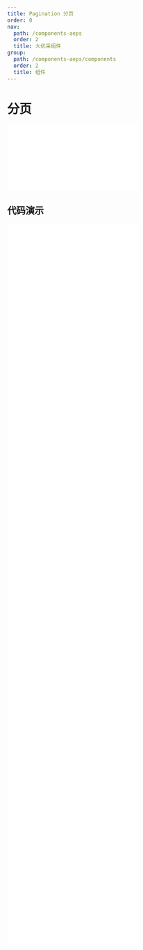 ```yaml
---
title: Pagination 分页
order: 0
nav:
  path: /components-aeps
  order: 2
  title: 大优采组件
group:
  path: /components-aeps/components
  order: 2
  title: 组件
---
```


# 分页

<div>
<embed src="@docs-common/pagination/index.md"></embed>
</div>
        
## 代码演示

<Row gutter=8>

  <Col span=24>
    
  <div class="code-box"><embed src="@abiz-rc-aeps/pagination/demo/basic-pagination-aeps.md"></embed></div>
          
  <div class="code-box"><embed src="@abiz-rc-aeps/pagination/demo/more-pagination-aeps.md"></embed></div>
          
  <div class="code-box"><embed src="@abiz-rc-aeps/pagination/demo/changer-pagination-aeps.md"></embed></div>
          
  <div class="code-box"><embed src="@abiz-rc-aeps/pagination/demo/jump-pagination-aeps.md"></embed></div>
          
  <div class="code-box"><embed src="@abiz-rc-aeps/pagination/demo/mini-pagination-aeps.md"></embed></div>
          
  <div class="code-box"><embed src="@abiz-rc-aeps/pagination/demo/simple-pagination-aeps.md"></embed></div>
          
  <div class="code-box"><embed src="@abiz-rc-aeps/pagination/demo/controlled-pagination-aeps.md"></embed></div>
          
  <div class="code-box"><embed src="@abiz-rc-aeps/pagination/demo/total-pagination-aeps.md"></embed></div>
          
  <div class="code-box"><embed src="@abiz-rc-aeps/pagination/demo/all-pagination-aeps.md"></embed></div>
          
  <div class="code-box"><embed src="@abiz-rc-aeps/pagination/demo/itemRender-pagination-aeps.md"></embed></div>
          
  </Col>
          
</Row>
        
<div><embed src="@docs-common/pagination/index-api.md"></embed><div>

